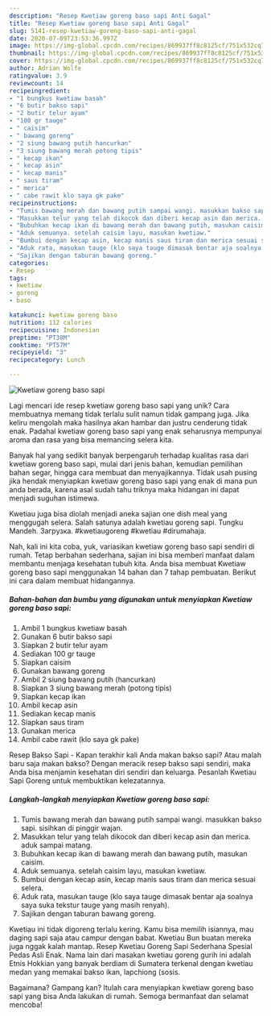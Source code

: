 ```yaml
---
description: "Resep Kwetiaw goreng baso sapi Anti Gagal"
title: "Resep Kwetiaw goreng baso sapi Anti Gagal"
slug: 5141-resep-kwetiaw-goreng-baso-sapi-anti-gagal
date: 2020-07-09T23:53:36.997Z
image: https://img-global.cpcdn.com/recipes/869937ff8c8125cf/751x532cq70/kwetiaw-goreng-baso-sapi-foto-resep-utama.jpg
thumbnail: https://img-global.cpcdn.com/recipes/869937ff8c8125cf/751x532cq70/kwetiaw-goreng-baso-sapi-foto-resep-utama.jpg
cover: https://img-global.cpcdn.com/recipes/869937ff8c8125cf/751x532cq70/kwetiaw-goreng-baso-sapi-foto-resep-utama.jpg
author: Adrian Wolfe
ratingvalue: 3.9
reviewcount: 14
recipeingredient:
- "1 bungkus kwetiaw basah"
- "6 butir bakso sapi"
- "2 butir telur ayam"
- "100 gr tauge"
- " caisim"
- " bawang goreng"
- "2 siung bawang putih hancurkan"
- "3 siung bawang merah potong tipis"
- " kecap ikan"
- " kecap asin"
- " kecap manis"
- " saus tiram"
- " merica"
- " cabe rawit klo saya gk pake"
recipeinstructions:
- "Tumis bawang merah dan bawang putih sampai wangi. masukkan bakso sapi. sisihkan di pinggir wajan."
- "Masukkan telur yang telah dikocok dan diberi kecap asin dan merica. aduk sampai matang."
- "Bubuhkan kecap ikan di bawang merah dan bawang putih, masukan caisim."
- "Aduk semuanya. setelah caisim layu, masukan kwetiaw."
- "Bumbui dengan kecap asin, kecap manis saus tiram dan merica sesuai selera."
- "Aduk rata, masukan tauge (klo saya tauge dimasak bentar aja soalnya saya suka tekstur tauge yang masih renyah)."
- "Sajikan dengan taburan bawang goreng."
categories:
- Resep
tags:
- kwetiaw
- goreng
- baso

katakunci: kwetiaw goreng baso 
nutrition: 112 calories
recipecuisine: Indonesian
preptime: "PT38M"
cooktime: "PT57M"
recipeyield: "3"
recipecategory: Lunch

---
```



![Kwetiaw goreng baso sapi](https://img-global.cpcdn.com/recipes/869937ff8c8125cf/751x532cq70/kwetiaw-goreng-baso-sapi-foto-resep-utama.jpg)

Lagi mencari ide resep kwetiaw goreng baso sapi yang unik? Cara membuatnya memang tidak terlalu sulit namun tidak gampang juga. Jika keliru mengolah maka hasilnya akan hambar dan justru cenderung tidak enak. Padahal kwetiaw goreng baso sapi yang enak seharusnya mempunyai aroma dan rasa yang bisa memancing selera kita.

Banyak hal yang sedikit banyak berpengaruh terhadap kualitas rasa dari kwetiaw goreng baso sapi, mulai dari jenis bahan, kemudian pemilihan bahan segar, hingga cara membuat dan menyajikannya. Tidak usah pusing jika hendak menyiapkan kwetiaw goreng baso sapi yang enak di mana pun anda berada, karena asal sudah tahu triknya maka hidangan ini dapat menjadi suguhan istimewa.

Kwetiau juga bisa diolah menjadi aneka sajian one dish meal yang menggugah selera. Salah satunya adalah kwetiau goreng sapi. Tungku Mandeh. Загрузка. #kwetiaugoreng #kwetiau #dirumahaja.


Nah, kali ini kita coba, yuk, variasikan kwetiaw goreng baso sapi sendiri di rumah. Tetap berbahan sederhana, sajian ini bisa memberi manfaat dalam membantu menjaga kesehatan tubuh kita. Anda bisa membuat Kwetiaw goreng baso sapi menggunakan 14 bahan dan 7 tahap pembuatan. Berikut ini cara dalam membuat hidangannya.

<!--inarticleads1-->

##### Bahan-bahan dan bumbu yang digunakan untuk menyiapkan Kwetiaw goreng baso sapi:

1. Ambil 1 bungkus kwetiaw basah
1. Gunakan 6 butir bakso sapi
1. Siapkan 2 butir telur ayam
1. Sediakan 100 gr tauge
1. Siapkan  caisim
1. Gunakan  bawang goreng
1. Ambil 2 siung bawang putih (hancurkan)
1. Siapkan 3 siung bawang merah (potong tipis)
1. Siapkan  kecap ikan
1. Ambil  kecap asin
1. Sediakan  kecap manis
1. Siapkan  saus tiram
1. Gunakan  merica
1. Ambil  cabe rawit (klo saya gk pake)


Resep Bakso Sapi - Kapan terakhir kali Anda makan bakso sapi? Atau malah baru saja makan bakso? Dengan meracik resep bakso sapi sendiri, maka Anda bisa menjamin kesehatan diri sendiri dan keluarga. Pesanlah Kwetiau Sapi Goreng untuk membuktikan kelezatannya. 

<!--inarticleads2-->

##### Langkah-langkah menyiapkan Kwetiaw goreng baso sapi:

1. Tumis bawang merah dan bawang putih sampai wangi. masukkan bakso sapi. sisihkan di pinggir wajan.
1. Masukkan telur yang telah dikocok dan diberi kecap asin dan merica. aduk sampai matang.
1. Bubuhkan kecap ikan di bawang merah dan bawang putih, masukan caisim.
1. Aduk semuanya. setelah caisim layu, masukan kwetiaw.
1. Bumbui dengan kecap asin, kecap manis saus tiram dan merica sesuai selera.
1. Aduk rata, masukan tauge (klo saya tauge dimasak bentar aja soalnya saya suka tekstur tauge yang masih renyah).
1. Sajikan dengan taburan bawang goreng.


Kwetiau ini tidak digoreng terlalu kering. Kamu bisa memilih isiannya, mau daging sapi saja atau campur dengan babat. Kwetiau Bun buatan mereka juga nggak kalah mantap. Resep Kwetiau Goreng Sapi Sederhana Spesial Pedas Asli Enak. Nama lain dari masakan kwetiau goreng gurih ini adalah Etnis Hokkian yang banyak berdiam di Sumatera terkenal dengan kwetiau medan yang memakai bakso ikan, lapchiong (sosis. 

Bagaimana? Gampang kan? Itulah cara menyiapkan kwetiaw goreng baso sapi yang bisa Anda lakukan di rumah. Semoga bermanfaat dan selamat mencoba!
